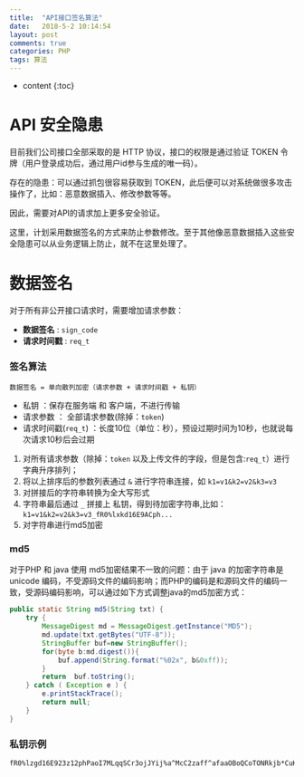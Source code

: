 ```yaml
---
title:  "API接口签名算法"
date:   2018-5-2 10:14:54
layout: post
comments: true
categories: PHP
tags: 算法
---
```


* content
{:toc}



# API 安全隐患

目前我们公司接口全部采取的是 HTTP 协议，接口的权限是通过验证 TOKEN 令牌（用户登录成功后，通过用户id参与生成的唯一码）。

存在的隐患：可以通过抓包很容易获取到 TOKEN，此后便可以对系统做很多攻击操作了，比如：恶意数据插入、修改参数等等。

因此，需要对API的请求加上更多安全验证。

这里，计划采用数据签名的方式来防止参数修改。至于其他像恶意数据插入这些安全隐患可以从业务逻辑上防止，就不在这里处理了。





# 数据签名

对于所有非公开接口请求时，需要增加请求参数：

- **数据签名** : `sign_code` 
- **请求时间戳** : `req_t` 


### 签名算法


```
数据签名 = 单向散列加密（请求参数 + 请求时间戳 + 私钥）
```

- 私钥 ：保存在服务端 和 客户端，不进行传输
- 请求参数 ： 全部请求参数(除掉：`token`)
- 请求时间戳(`req_t`) ：长度10位（单位：秒），预设过期时间为10秒，也就说每次请求10秒后会过期



1. 对所有请求参数（除掉：`token` 以及上传文件的字段，但是包含:`req_t`）进行字典升序排列； 
2. 将以上排序后的参数列表通过 `&` 进行字符串连接，如 `k1=v1&k2=v2&k3=v3`
3. 对拼接后的字符串转换为全大写形式
3. 字符串最后通过 `_` 拼接上 私钥，得到待加密字符串,比如：`k1=v1&k2=v2&k3=v3_fR0%lxkd16E9ACph...`
4. 对字符串进行md5加密


### md5

对于PHP 和 java 使用 md5加密结果不一致的问题：由于 java 的加密字符串是 unicode 编码，不受源码文件的编码影响；而PHP的编码是和源码文件的编码一致，受源码编码影响，可以通过如下方式调整java的md5加密方式：


```java
public static String md5(String txt) {
    try {
        MessageDigest md = MessageDigest.getInstance("MD5");
        md.update(txt.getBytes("UTF-8"));
        StringBuffer buf=new StringBuffer();            
        for(byte b:md.digest()){
            buf.append(String.format("%02x", b&0xff));        
        }
        return  buf.toString();
    } catch ( Exception e ) {
        e.printStackTrace();
        return null;
    } 
}
```


### 私钥示例

```
fR0%lzgd16E923z12phPaoI7MLqqSCr3ojJYij%a^McC2zaff^afaaOBoQCoTONRkjb*CuKzzzsdb$wkpb2T85CfSbcFInF^Hhr
```